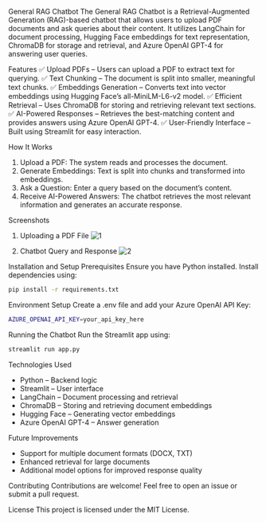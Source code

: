 General RAG Chatbot
The General RAG Chatbot is a Retrieval-Augmented Generation (RAG)-based chatbot that allows users to upload PDF documents and ask queries about their content. It utilizes LangChain for document processing, Hugging Face embeddings for text representation, ChromaDB for storage and retrieval, and Azure OpenAI GPT-4 for answering user queries.

Features
✅ Upload PDFs – Users can upload a PDF to extract text for querying.
✅ Text Chunking – The document is split into smaller, meaningful text chunks.
✅ Embeddings Generation – Converts text into vector embeddings using Hugging Face’s all-MiniLM-L6-v2 model.
✅ Efficient Retrieval – Uses ChromaDB for storing and retrieving relevant text sections.
✅ AI-Powered Responses – Retrieves the best-matching content and provides answers using Azure OpenAI GPT-4.
✅ User-Friendly Interface – Built using Streamlit for easy interaction.

How It Works
1. Upload a PDF: The system reads and processes the document.
2. Generate Embeddings: Text is split into chunks and transformed into embeddings.
3. Ask a Question: Enter a query based on the document’s content.
4. Receive AI-Powered Answers: The chatbot retrieves the most relevant information and generates an accurate response.

Screenshots
1. Uploading a PDF File
   ![1](https://github.com/user-attachments/assets/6c54db92-af09-4525-b110-37ef1755e11f)

2. Chatbot Query and Response
   ![2](https://github.com/user-attachments/assets/ca067638-b29f-4387-906f-2be5c40013f9)


Installation and Setup
Prerequisites
Ensure you have Python installed. Install dependencies using:
```bash
pip install -r requirements.txt
```

Environment Setup
Create a .env file and add your Azure OpenAI API Key:
```bash
AZURE_OPENAI_API_KEY=your_api_key_here
```
Running the Chatbot
Run the Streamlit app using:

```bash
streamlit run app.py
```

Technologies Used
- Python – Backend logic
- Streamlit – User interface
- LangChain – Document processing and retrieval
- ChromaDB – Storing and retrieving document embeddings
- Hugging Face – Generating vector embeddings
- Azure OpenAI GPT-4 – Answer generation
  
Future Improvements
- Support for multiple document formats (DOCX, TXT)
- Enhanced retrieval for large documents
- Additional model options for improved response quality
  
Contributing
Contributions are welcome! Feel free to open an issue or submit a pull request.

License
This project is licensed under the MIT License.
